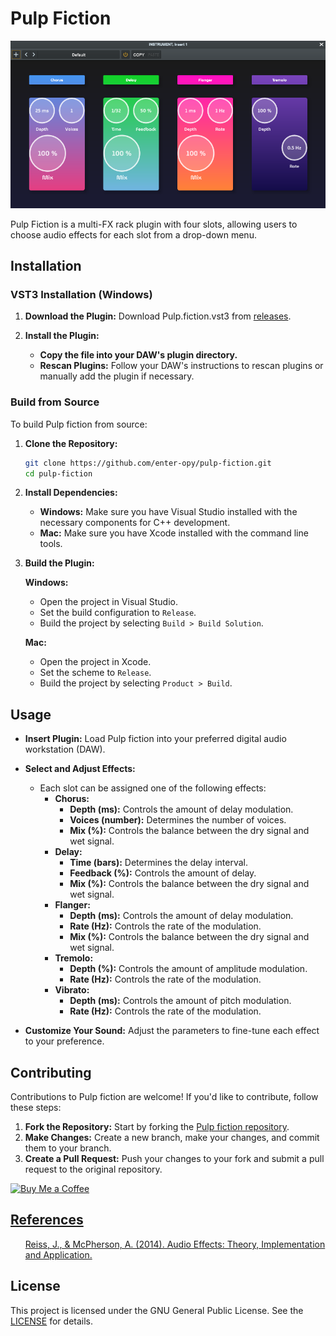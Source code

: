<h1>Pulp Fiction</h2>

<p align="center"><img src="res/Screenshot.png" width="650"></p>

<p>
    Pulp Fiction is a multi-FX rack plugin with four slots, allowing users to choose audio effects for each slot from a drop-down menu.
</p>

## Installation
### VST3 Installation (Windows)

1. **Download the Plugin:** Download Pulp.fiction.vst3 from [releases](https://github.com/enter-opy/pulp-fiction/releases).

2. **Install the Plugin:**
   - **Copy the file into your DAW's plugin directory.**
   - **Rescan Plugins:** Follow your DAW's instructions to rescan plugins or manually add the plugin if necessary.

### Build from Source
To build Pulp fiction from source:

1. **Clone the Repository:**
   ```bash
   git clone https://github.com/enter-opy/pulp-fiction.git
   cd pulp-fiction
2. **Install Dependencies:**
   - **Windows:** Make sure you have Visual Studio installed with the necessary components for C++ development.
   - **Mac:** Make sure you have Xcode installed with the command line tools.
3. **Build the Plugin:**

   **Windows:**
   - Open the project in Visual Studio.
   - Set the build configuration to `Release`.
   - Build the project by selecting `Build > Build Solution`.

   **Mac:**
   - Open the project in Xcode.
   - Set the scheme to `Release`.
   - Build the project by selecting `Product > Build`.
## Usage

- **Insert Plugin:** Load Pulp fiction into your preferred digital audio workstation (DAW).

- **Select and Adjust Effects:**
  - Each slot can be assigned one of the following effects:
    - **Chorus:**
      - **Depth (ms):** Controls the amount of delay modulation.
      - **Voices (number):** Determines the number of voices.
      - **Mix (%):** Controls the balance between the dry signal and wet signal.
    - **Delay:**
      - **Time (bars):** Determines the delay interval.
      - **Feedback (%):** Controls the amount of delay.
      - **Mix (%):** Controls the balance between the dry signal and wet signal.
    - **Flanger:**
      - **Depth (ms):** Controls the amount of delay modulation.
      - **Rate (Hz):** Controls the rate of the modulation.
      - **Mix (%):** Controls the balance between the dry signal and wet signal.
    - **Tremolo:**
      - **Depth (%):** Controls the amount of amplitude modulation.
      - **Rate (Hz):** Controls the rate of the modulation.
    - **Vibrato:**
      - **Depth (ms):** Controls the amount of pitch modulation.
      - **Rate (Hz):** Controls the rate of the modulation.

- **Customize Your Sound:** Adjust the parameters to fine-tune each effect to your preference.

## Contributing
Contributions to Pulp fiction are welcome! If you'd like to contribute, follow these steps:
1. **Fork the Repository:** Start by forking the [Pulp fiction repository](https://github.com/enter-opy/pulp-fiction).
2. **Make Changes:** Create a new branch, make your changes, and commit them to your branch.
3. **Create a Pull Request:** Push your changes to your fork and submit a pull request to the original repository.

[![Buy Me a Coffee](https://img.shields.io/badge/Buy%20Me%20a%20Coffee-%23FFDD00.svg?style=for-the-badge&logo=buy-me-a-coffee&logoColor=black)](https://buymeacoffee.com/vivekvijayan12)

<h2><u>References</u></h2>
<ul type="none">
    <a href="https://www.amazon.in/Audio-Effects-Theory-Implementation-Application/dp/1466560282">Reiss, J., & McPherson, A. (2014). Audio Effects: Theory, Implementation and Application.</a>
</ul>

## License
This project is licensed under the GNU General Public License. See the [LICENSE](https://github.com/enter-opy/pulp-fiction/blob/main/LICENSE) for details.

